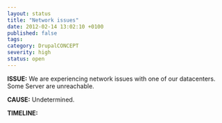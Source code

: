 ```yaml
---
layout: status
title: "Network issues"
date: 2012-02-14 13:02:10 +0100
published: false
tags:
category: DrupalCONCEPT
severity: high
status: open
---
```


**ISSUE:** We are experiencing network issues with one of our datacenters. Some
Server are unreachable.

**CAUSE:** Undetermined.

**TIMELINE:**
